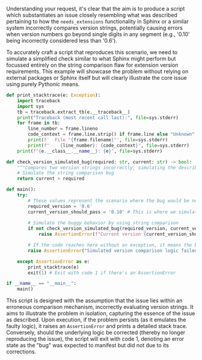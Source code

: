 Understanding your request, it's clear that the aim is to produce a script which substantiates an issue closely resembling what was described pertaining to how the `needs_extensions` functionality in Sphinx or a similar system incorrectly compares version strings, potentially causing errors when version numbers go beyond single digits in any segment (e.g., '0.10' being incorrectly considered less than '0.6').

To accurately craft a script that reproduces this scenario, we need to simulate a simplified check similar to what Sphinx might perform but focussed entirely on the string comparison flaw for extension version requirements. This example will showcase the problem without relying on external packages or Sphinx itself but will clearly illustrate the core issue using purely Pythonic means.

```python
def print_stacktrace(e: Exception):
    import traceback
    import sys
    tb = traceback.extract_tb(e.__traceback__)
    print("Traceback (most recent call last):", file=sys.stderr)
    for frame in tb:
        line_number = frame.lineno
        code_context = frame.line.strip() if frame.line else "Unknown"
        print(f'  File "{frame.filename}"', file=sys.stderr)
        print(f"    {line_number}: {code_context}", file=sys.stderr)
    print(f"{e.__class__.__name__}: {e}", file=sys.stderr)

def check_version_simulated_bug(required: str, current: str) -> bool:
    """Compares two version strings incorrectly, simulating the described bug."""
    # Simulate the string comparison bug
    return current > required

def main():
    try:
        # These values represent the scenario where the bug would be noticeable
        required_version = '0.6'
        current_version_should_pass = '0.10' # This is where we simulate the expected failure due to incorrect string comparison
        
        # Simulate the buggy behavior by using string comparison
        if not check_version_simulated_bug(required_version, current_version_should_pass):
            raise AssertionError(f"Current version {current_version_should_pass} should be considered newer than required version {required_version}")

        # If the code reaches here without an exception, it means the bug is not simulated correctly
        raise AssertionError("Simulated version comparison logic failed to reproduce the bug.")

    except AssertionError as e:
        print_stacktrace(e)
        exit(1) # Exit with code 1 if there's an AssertionError

if __name__ == "__main__":
    main()
```

This script is designed with the assumption that the issue lies within an erroneous comparison mechanism, incorrectly evaluating version strings. It aims to illustrate the problem in isolation, capturing the essence of the issue as described. Upon execution, if the problem persists (as it emulates the faulty logic), it raises an `AssertionError` and prints a detailed stack trace. Conversely, should the underlying logic be corrected (thereby no longer reproducing the issue), the script will exit with code 1, denoting an error state as the "bug" was expected to manifest but did not due to its corrections.